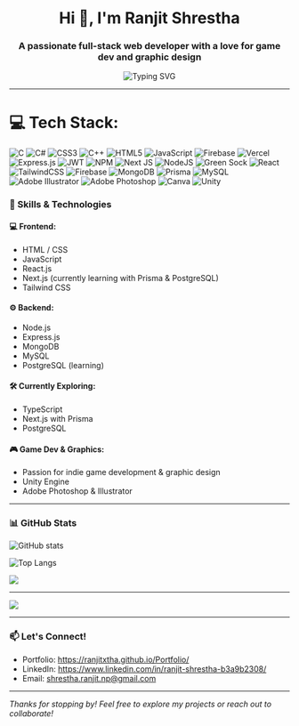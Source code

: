 <h1 align="center">Hi 👋, I'm Ranjit Shrestha</h1>
<h3 align="center">A passionate full-stack web developer with a love for game dev and graphic design</h3>

<p align="center">
  <img src="https://readme-typing-svg.herokuapp.com?font=Fira+Code&size=22&pause=1000&center=true&vCenter=true&width=435&lines=Web+Developer;Frontend+%2F+Backend+Dev;Game+Dev+%2F+Graphics+Designer;Always+learning+new+things+🚀" alt="Typing SVG" />
</p>

---

# 💻 Tech Stack:
![C](https://img.shields.io/badge/c-%2300599C.svg?style=for-the-badge&logo=c&logoColor=white) ![C#](https://img.shields.io/badge/c%23-%23239120.svg?style=for-the-badge&logo=csharp&logoColor=white) ![CSS3](https://img.shields.io/badge/css3-%231572B6.svg?style=for-the-badge&logo=css3&logoColor=white) ![C++](https://img.shields.io/badge/c++-%2300599C.svg?style=for-the-badge&logo=c%2B%2B&logoColor=white) ![HTML5](https://img.shields.io/badge/html5-%23E34F26.svg?style=for-the-badge&logo=html5&logoColor=white) ![JavaScript](https://img.shields.io/badge/javascript-%23323330.svg?style=for-the-badge&logo=javascript&logoColor=%23F7DF1E) ![Firebase](https://img.shields.io/badge/firebase-%23039BE5.svg?style=for-the-badge&logo=firebase) ![Vercel](https://img.shields.io/badge/vercel-%23000000.svg?style=for-the-badge&logo=vercel&logoColor=white) ![Express.js](https://img.shields.io/badge/express.js-%23404d59.svg?style=for-the-badge&logo=express&logoColor=%2361DAFB) ![JWT](https://img.shields.io/badge/JWT-black?style=for-the-badge&logo=JSON%20web%20tokens) ![NPM](https://img.shields.io/badge/NPM-%23CB3837.svg?style=for-the-badge&logo=npm&logoColor=white) ![Next JS](https://img.shields.io/badge/Next-black?style=for-the-badge&logo=next.js&logoColor=white) ![NodeJS](https://img.shields.io/badge/node.js-6DA55F?style=for-the-badge&logo=node.js&logoColor=white) ![Green Sock](https://img.shields.io/badge/green%20sock-88CE02?style=for-the-badge&logo=greensock&logoColor=white) ![React](https://img.shields.io/badge/react-%2320232a.svg?style=for-the-badge&logo=react&logoColor=%2361DAFB) ![TailwindCSS](https://img.shields.io/badge/tailwindcss-%2338B2AC.svg?style=for-the-badge&logo=tailwind-css&logoColor=white) ![Firebase](https://img.shields.io/badge/firebase-a08021?style=for-the-badge&logo=firebase&logoColor=ffcd34) ![MongoDB](https://img.shields.io/badge/MongoDB-%234ea94b.svg?style=for-the-badge&logo=mongodb&logoColor=white) ![Prisma](https://img.shields.io/badge/Prisma-3982CE?style=for-the-badge&logo=Prisma&logoColor=white) ![MySQL](https://img.shields.io/badge/mysql-4479A1.svg?style=for-the-badge&logo=mysql&logoColor=white) ![Adobe Illustrator](https://img.shields.io/badge/adobe%20illustrator-%23FF9A00.svg?style=for-the-badge&logo=adobe%20illustrator&logoColor=white) ![Adobe Photoshop](https://img.shields.io/badge/adobe%20photoshop-%2331A8FF.svg?style=for-the-badge&logo=adobe%20photoshop&logoColor=white) ![Canva](https://img.shields.io/badge/Canva-%2300C4CC.svg?style=for-the-badge&logo=Canva&logoColor=white) ![Unity](https://img.shields.io/badge/unity-%23000000.svg?style=for-the-badge&logo=unity&logoColor=white)

<!-- Proudly created with GPRM ( https://gprm.itsvg.in ) -->
### 🧠 Skills & Technologies

#### 💻 Frontend:
- HTML / CSS
- JavaScript
- React.js
- Next.js (currently learning with Prisma & PostgreSQL)
- Tailwind CSS

#### ⚙️ Backend:
- Node.js
- Express.js
- MongoDB
- MySQL
- PostgreSQL (learning)

#### 🛠 Currently Exploring:
- TypeScript
- Next.js with Prisma
- PostgreSQL

#### 🎮 Game Dev & Graphics:
- Passion for indie game development & graphic design
- Unity Engine
- Adobe Photoshop & Illustrator

---

### 📊 GitHub Stats

<p>
  <img src="https://github-readme-stats.vercel.app/api?username=RanjitXtha&show_icons=true&theme=radical" alt="GitHub stats" />
</p>
<p>
  <img src="https://github-readme-stats.vercel.app/api/top-langs/?username=RanjitXtha&layout=compact&theme=radical" alt="Top Langs" />
</p>

![](https://nirzak-streak-stats.vercel.app/?user=RanjitXtha&theme=dark&hide_border=false)




---
[![](https://visitcount.itsvg.in/api?id=RanjitXtha&icon=0&color=0)](https://visitcount.itsvg.in)

---

### 📫 Let's Connect!

- Portfolio: https://ranjitxtha.github.io/Portfolio/
- LinkedIn: https://www.linkedin.com/in/ranjit-shrestha-b3a9b2308/
- Email: shrestha.ranjit.np@gmail.com

---

_Thanks for stopping by! Feel free to explore my projects or reach out to collaborate!_

